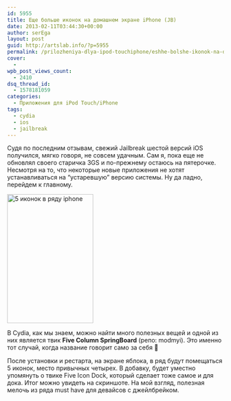 ```yaml
---
id: 5955
title: Еще больше иконок на домашнем экране iPhone (JB)
date: 2013-02-11T03:44:30+00:00
author: serEga
layout: post
guid: http://artslab.info/?p=5955
permalink: /prilozheniya-dlya-ipod-touchiphone/eshhe-bolshe-ikonok-na-domashnem-ekrane-iphone-jb/
cover:
  -
wpb_post_views_count:
  - 2410
dsq_thread_id:
  - 1578181059
categories:
  - Приложения для iPod Touch/iPhone
tags:
  - cydia
  - ios
  - jailbreak
---
```

Судя по последним отзывам, свежий Jailbreak шестой версий iOS получился, мягко говоря, не совсем удачным. Сам я, пока еще не обновлял своего старичка 3GS и по-прежнему остаюсь на пятерочке. Несмотря на то, что некоторые новые приложения не хотят устанавливаться на &#8220;устаревшую&#8221; версию системы. Ну да ладно, перейдем к главному.

<cetner>[<img src="http://googledrive.com/host/0B9lHVSSSdxdxd0hjdUdmRzY3Tjg/5_ikonok_v_ryad-200x300.png" alt="5 иконок в ряду iphone" title="5_ikonok_v_ryad" width="200" height="300" class="aligncenter size-medium wp-image-5956" srcset="http://googledrive.com/host/0B9lHVSSSdxdxd0hjdUdmRzY3Tjg/5_ikonok_v_ryad-200x300.png 200w, http://googledrive.com/host/0B9lHVSSSdxdxd0hjdUdmRzY3Tjg/5_ikonok_v_ryad.png 320w" sizes="(max-width: 200px) 100vw, 200px" />](http://googledrive.com/host/0B9lHVSSSdxdxd0hjdUdmRzY3Tjg/5_ikonok_v_ryad.png)</center>

В Cydia, как мы знаем, можно найти много полезных вещей и одной из них является твик **Five Column SpringBoard** (репо: modmyi). Это именно тот случай, когда название говорит само за себя 🙂

После установки и рестарта, на экране яблока, в ряд будут помещаться 5 иконок, место привычных четырех. В добавку, будет уместно упомянуть о твике Five Icon Dock, который сделает тоже самое и для дока. Итог можно увидеть на скриншоте. На мой взгляд, полезная мелочь из ряда must have для девайсов с джейлбрейком.